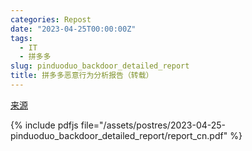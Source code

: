 ```yaml
---
categories: Repost
date: "2023-04-25T00:00:00Z"
tags:
  - IT
  - 拼多多
slug: pinduoduo_backdoor_detailed_report
title: 拼多多恶意行为分析报告（转载）
---
```


[来源](https://github.com/davincifans101/pinduoduo_backdoor_detailed_report)

{% include pdfjs file="/assets/postres/2023-04-25-pinduoduo_backdoor_detailed_report/report_cn.pdf" %}
